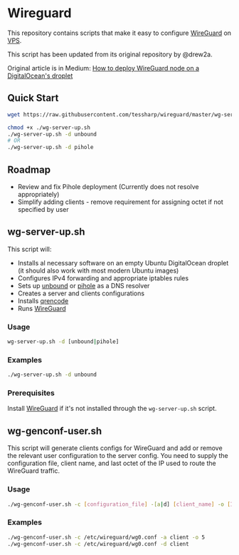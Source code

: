 # Wireguard

This repository contains scripts that make it easy to configure [WireGuard](https://www.wireguard.com)
on [VPS](https://en.wikipedia.org/wiki/Virtual_private_server).

This script has been updated from its original repository by @drew2a.

Original article is in Medium: [How to deploy WireGuard node on a DigitalOcean's droplet](https://medium.com/@drew2a/replace-your-vpn-provider-by-setting-up-wireguard-on-digitalocean-6954c9279b17)

## Quick Start

```bash
wget https://raw.githubusercontent.com/tessharp/wireguard/master/wg-server-up.sh

chmod +x ./wg-server-up.sh
./wg-server-up.sh -d unbound
# OR
./wg-server-up.sh -d pihole
```

## Roadmap
* Review and fix Pihole deployment (Currently does not resolve appropriately)
* Simplify adding clients - remove requirement for assigning octet if not specified by user

## wg-server-up.sh

This script will:

* Installs al necessary software on an empty Ubuntu DigitalOcean droplet
(it should also work with most modern Ubuntu images)
* Configures IPv4 forwarding and appropriate iptables rules
* Sets up [unbound](https://github.com/NLnetLabs/unbound) or [pihole](https://pi-hole.net/) as a DNS resolver 
* Creates a server and clients configurations
* Installs [qrencode](https://github.com/fukuchi/libqrencode/)
* Runs [WireGuard](https://www.wireguard.com)

### Usage

```bash
wg-server-up.sh -d [unbound|pihole]
```

### Examples

```bash
./wg-server-up.sh -d unbound
```

### Prerequisites

Install [WireGuard](https://www.wireguard.com) if it's not installed through the ``wg-server-up.sh`` script.


## wg-genconf-user.sh

This script will generate clients configs for WireGuard and add or remove the relevant user configuration to the server config. You need to supply the configuration file, client name, and last octet of the IP used to route the WireGuard traffic.

### Usage

```bash
./wg-genconf-user.sh -c [configuration_file] -[a|d] [client_name] -o [IP_last_octet]
```

### Examples

```bash
./wg-genconf-user.sh -c /etc/wireguard/wg0.conf -a client -o 5
./wg-genconf-user.sh -c /etc/wireguard/wg0.conf -d client
```
